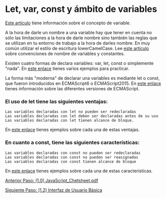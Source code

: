 # Let, var, const y ámbito de variables

[Este artículo](https://es.javascript.info/variables) tiene información sobre el concepto de variable.

A la hora de darle un nombre a una variable hay que tener en cuenta no sólo las limitaciones a la hora de darle nombre sino también las reglas que se utilizan en tu entorno de trabajo a la hora de darles nombre. En muy común utilizar el estilo de escritura lowerCamelCase. Lee [este artículo](https://lenguajejs.com/javascript/introduccion/convenciones-de-nombres/) sobre convenciones de nombre de variables y constantes. 

Existen cuatro formas de declara variables: var, let, const o simplemente "nada". En [este enlace](https://www.w3schools.com/js/js_variables.asp) tienes varios ejemplos para practicar.


La forma más "moderna" de declarar una variables es mediante let o const, que fueron introducidos en ECMAScript6 o ECMAScript2015. En [este enlace](https://lenguajejs.com/javascript/introduccion/ecmascript/) tienes información sobre las diferentes versiones de ECMAScript.


### El uso de let tiene las siguientes ventajas: 

    Las variables declaradas con let no pueden ser redeclaradas
    Las variables declaradas con let deben ser declaradas antes de su uso
    Las variables declaradas con let tienen alcance de bloque. 

En [este enlace](https://www.w3schools.com/js/js_let.asp) tienes ejemplos sobre cada una de estas ventajas.

### En cuanto a const, tiene las siguientes características:

    Las variables declaradas con const no pueden ser redeclaradas
    Las variables declaradas con const no pueden ser reasignadas
    Las variables declaradas con const tienen alcance de bloque

En [este enlace](https://www.w3schools.com/js/js_const.asp) tienes ejemplos sobre cada una de estas características.

[Anterior Paso: (1.0) JavaScript_Chetsheet.pdf](/DEW/Unidad%201/Tema_1/1.00_js_cheetsheet.pdf)

[Siguiente Paso: (1.2) Interfaz de Usuario Básica](/DEW/Unidad%201/Tema_1/1.02_basic_ux.md)